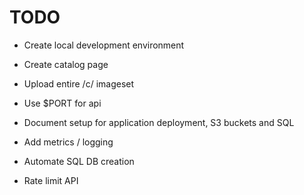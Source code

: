 # TODO

- Create local development environment
- Create catalog page
- Upload entire /c/ imageset
- Use $PORT for api

- Document setup for application deployment, S3 buckets and SQL
- Add metrics / logging

- Automate SQL DB creation
- Rate limit API 

